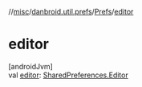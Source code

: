 //[misc](../../../index.md)/[danbroid.util.prefs](../index.md)/[Prefs](index.md)/[editor](editor.md)

# editor

[androidJvm]\
val [editor](editor.md): [SharedPreferences.Editor](https://developer.android.com/reference/kotlin/android/content/SharedPreferences.Editor.html)
